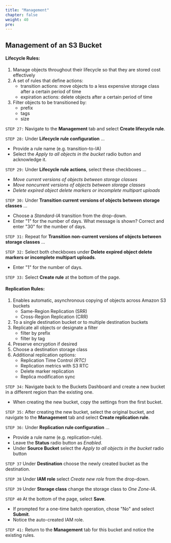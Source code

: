 ```yaml
---
title: "Management"
chapter: false
weight: 40
pre:
---
```


## Management of an S3 Bucket

#### Lifecycle Rules:
1. Manage objects throughout their lifecycle so that they are stored cost effectively
2. A set of rules that define actions:
    - transition actions:  move objects to a less expensive storage class after a certain period of time
    - expiration actions:  delete objects after a certain period of time
3. Filter objects to be transitioned by:
    - prefix
    - tags
    - size

`STEP 27:`  Navigate to the **Management** tab and select **Create lifecycle rule**.

`STEP 28:`  Under **Lifecycle rule configuration** ...
- Provide a rule name (e.g. transition-to-IA)
- Select the *Apply to all objects in the bucket* radio button and acknowledge it.

`STEP 29:`  Under **Lifecycle rule actions**, select these checkboxes ...
- *Move current versions of objects between storage classes*
- *Move noncurrent versions of objects between storage classes*
- *Delete expired object delete markers or incomplete multipart uploads*

`STEP 30:`  Under **Transition current versions of objects between storage classes** ...
- Choose a *Standard-IA* transition from the drop-down.
- Enter "1" for the number of days.  What message is shown?  Correct and enter "30" for the number of days.

`STEP 31:`  Repeat for **Transition non-current versions of objects between storage classes** ...

`STEP 32:`  Select both checkboxes under **Delete expired object delete markers or incomplete multipart uploads**.
- Enter "1" for the number of days.

`STEP 33:`  Select **Create rule** at the bottom of the page.


#### Replication Rules:
1. Enables automatic, asynchronous copying of objects across Amazon S3 buckets
    - Same-Region Replication (SRR)
    - Cross-Region Replication (CRR)
2. To a single destination bucket or to multiple destination buckets
3. Replicate all objects or designate a filter
    - filter by prefix
    - filter by tag
4. Preserve encryption if desired
5. Choose a destination storage class
6. Additional replication options:
    - Replication Time Control *(RTC)*
    - Replication metrics with S3 RTC
    - Delete marker replication
    - Replica modification sync

`STEP 34:`  Navigate back to the Buckets Dashboard and create a new bucket in a different region than the existing one.
- When creating the new bucket, copy the settings from the first bucket.

`STEP 35:`  After creating the new bucket, select the original bucket, and navigate to the **Management** tab and select **Create replication rule**.

`STEP 36:`  Under **Replication rule configuration** ...
- Provide a rule name (e.g. replication-rule).
- Leave the **Status** radio button as *Enabled*.
- Under **Source Bucket** select the *Apply to all objects in the bucket* radio button

`STEP 37`  Under **Destination** choose the newly created bucket as the destination.

`STEP 38`  Under **IAM role** select *Create new role* from the drop-down.

`STEP 39`  Under **Storage class** change the storage class to *One Zone-IA*.

`STEP 40`  At the bottom of the page, select **Save**.
- If prompted for a one-time batch operation, chose "No" and select **Submit**.
- Notice the auto-created IAM role.

`STEP 41:`  Return to the **Management** tab for this bucket and notice the existing rules.
